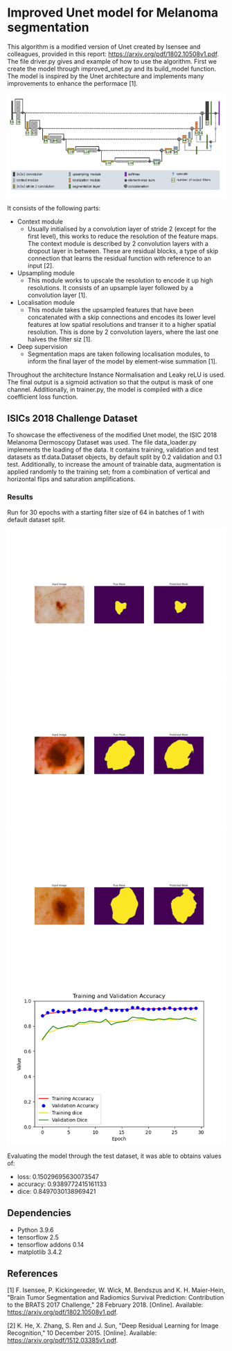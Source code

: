 # Improved Unet model for Melanoma segmentation

This algorithm is a modified version of Unet created by Isensee and colleagues, provided in this report: https://arxiv.org/pdf/1802.10508v1.pdf.
The file driver.py gives and example of how to use the algorithm. First we create the model through improved_unet.py and its
build_model function. The model is inspired by the Unet architecture and implements many improvements to enhance the performace [1].

![](Docs/modified_unet.PNG)

It consists of the following parts:
- Context module
  - Usually initialised by a convolution layer of stride 2 (except for the first level), this works to reduce
    the resolution of the feature maps. The context module is described by 2 convolution layers with a
    dropout layer in between. These are residual blocks, a type of skip connection that learns the residual
    function with reference to an input [2].
- Upsampling module
  - This module works to upscale the resolution to encode it up high resolutions. It consists of
  an upsample layer followed by a convolution layer [1].
- Localisation module
  - This module takes the upsampled features that have been concatenated with a skip connections
    and encodes its lower level features at low spatial resolutions and transer it to a
    higher spatial resolution. This is done by 2 convolution layers, where the last one halves the 
    filter siz [1]. 
- Deep supervision
  - Segmentation maps are taken following localisation modules, to inform the final layer of the model by element-wise summation [1].
  
Throughout the architecture Instance Normalisation and Leaky reLU is used. The final output is a sigmoid activation
so that the output is mask of one channel. Additionally, in trainer.py, the model is compiled
with a dice coefficient loss function. 

## ISICs 2018 Challenge Dataset
To showcase the effectiveness of the modified Unet model, the ISIC 2018 Melanoma Dermoscopy
Dataset was used. The file data_loader.py implements the loading of the data. It contains training, validation and test
datasets as tf.data.Dataset objects, by default split by 0.2 validation and 0.1 test. Additionally, 
to increase the amount of trainable data, augmentation is applied randomly to the training set; from a 
combination of vertical and horizontal flips and saturation amplifications.

### Results
Run for 30 epochs with a starting filter size of 64 in batches of 1 with default dataset split.

![](Docs/Figure_1_64_filters.png)
![](Docs/Figure_2_64_filters.png)
![](Docs/Figure_3_64_filters.png)
![](Docs/Figure_4.png)

Evaluating the model through the test dataset, it was able to obtains values of: 
- loss: 0.15029695630073547
- accuracy: 0.9389772415161133
- dice: 0.8497030138969421

## Dependencies
- Python 3.9.6
- tensorflow 2.5
- tensorflow addons 0.14
- matplotlib 3.4.2

## References
[1] F. Isensee, P. Kickingereder, W. Wick, M. Bendszus and K. H. Maier-Hein, "Brain Tumor Segmentation and Radiomics Survival Prediction: Contribution to the BRATS 2017 Challenge," 28 February 2018. [Online]. Available: https://arxiv.org/pdf/1802.10508v1.pdf.

[2] K. He, X. Zhang, S. Ren and J. Sun, "Deep Residual Learning for Image Recognition," 10 December 2015. [Online]. Available: https://arxiv.org/pdf/1512.03385v1.pdf.

